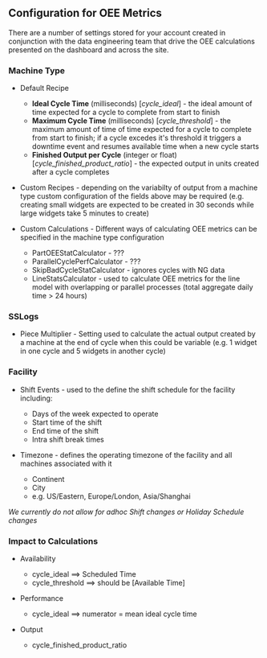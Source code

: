 ## Configuration for OEE Metrics

There are a number of settings stored for your account created in conjunction with the data engineering team that drive the OEE calculations presented on the dashboard and across the site.

### Machine Type

* Default Recipe

  * **Ideal Cycle Time** \(milliseconds\) \[_cycle\_ideal_\] - the ideal amount of time expected for a cycle to complete from start to finish
  * **Maximum Cycle Time** \(milliseconds\) \[_cycle\_threshold_\] - the maximum amount of time of time expected for a cycle to complete from start to finish; if a cycle excedes it's threshold it triggers a downtime event and resumes available time when a new cycle starts
  * **Finished Output per Cycle** \(integer or float\) \[_cycle\_finished\_product\_ratio_\] - the expected output in units created after a cycle completes

* Custom Recipes - depending on the variabilty of output from a machine type custom configuration of the fields above may be required \(e.g. creating small widgets are expected to be created in 30 seconds while large widgets take 5 minutes to create\)

* Custom Calculations - Different ways of calculating OEE metrics can be specified in the machine type configuration

  * PartOEEStatCalculator - ???
  * ParallelCyclePerfCalculator - ???
  * SkipBadCycleStatCalculator - ignores cycles with NG data
  * LineStatsCalculator - used to calculate OEE metrics for the line model with overlapping or parallel processes \(total aggregate daily time &gt; 24 hours\)


### SSLogs

* Piece Multiplier - Setting used to calculate the actual output created by a machine at the end of cycle when this could be variable \(e.g. 1 widget in one cycle and 5 widgets in another cycle\)

### Facility

* Shift Events - used to the define the shift schedule for the facility including:

  * Days of the week expected to operate
  * Start time of the shift
  * End time of the shift
  * Intra shift break times

* Timezone - defines the operating timezone of the facility and all machines associated with it

  * Continent
  * City
  * e.g. US\/Eastern, Europe\/London, Asia\/Shanghai  


_We currently do not allow for adhoc Shift changes or Holiday Schedule changes_

### Impact to Calculations

* Availability

  * cycle\_ideal ==&gt; Scheduled Time
  * cycle\_threshold ==&gt; should be \[Available Time\]

* Performance

  * cycle\_ideal ==&gt; numerator = mean ideal cycle time

* Output

  * cycle\_finished\_product\_ratio


